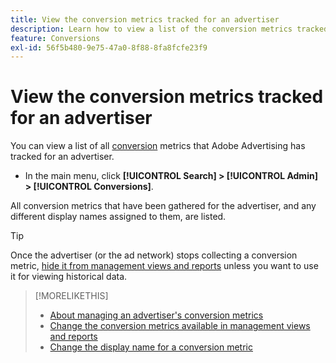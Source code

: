 ```yaml
---
title: View the conversion metrics tracked for an advertiser
description: Learn how to view a list of the conversion metrics tracked for an advertiser.
feature: Conversions
exl-id: 56f5b480-9e75-47a0-8f88-8fa8fcfe23f9
---
```

# View the conversion metrics tracked for an advertiser

You can view a list of all [conversion](/help/search-social-commerce/glossary.md#c-d) metrics that Adobe Advertising has tracked for an advertiser.

* In the main menu, click **[!UICONTROL Search] > [!UICONTROL Admin] > [!UICONTROL Conversions]**.

All conversion metrics that have been gathered for the advertiser, and any different display names assigned to them, are listed.

>[!TIP]
>
>Once the advertiser (or the ad network) stops collecting a conversion metric, [hide it from management views and reports](conversion-metric-edit-available.md) unless you want to use it for viewing historical data.

>[!MORELIKETHIS]
>
>* [About managing an advertiser's conversion metrics](conversion-metric-about.md)
>* [Change the conversion metrics available in management views and reports](conversion-metric-edit-available.md)
>* [Change the display name for a conversion metric](conversion-metric-edit-display-name.md)
